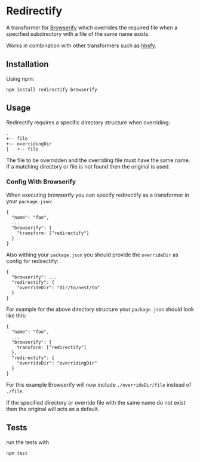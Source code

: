 # Redirectify

A transformer for [Browserify](http://browserify.org) which overrides the required file when a specified subdirectory with a file of the same name exists.

Works in combination with other transformers such as [hbsfy](https://github.com/epeli/node-hbsfy).

## Installation

Using npm:

```
npm install redirectify browserify
```

## Usage

Redirectify requires a specific directory structure when overriding:

    .
    +-- file
    +-- overridingDir
    |   +-- file

The file to be overridden and the overriding file must have the same name.
If a matching directory or file is not found then the original is used.

### Config With Browserify

When executing browserify you can specify redirectify as a transformer in your `package.json`:

    {
      "name": "foo",
      ...
      "browserify": {
        "transform: ["redirectify"]
      }
    }

Also withing your `package.json` you should provide the `overrideDir` as config for redirectify:

    {
      "browserify": ...
      "redirectify": {
        "overrideDir": "dir/to/nest/to"
      }
    }

For example for the above directory structure your `package.json` should look like this:

    {
      "name": "foo",
      ...
      "browserify": {
        transform: ["redirectify"]
      },
      "redirectify": {
        "overrideDir": "overridingDir"
      }
    }
    
For this example Browserify will now include `./overrideDir/file` instead of `./file`.

If the specified directory or override file with the same name do not exist then the original
will acts as a default.

## Tests

run the tests with

```
npm test
```